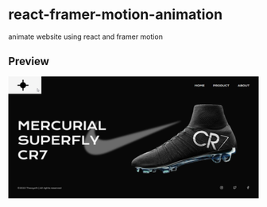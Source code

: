 # react-framer-motion-animation

animate website using react and framer motion

## Preview

![cr7 mercury](./src/assets/preview-website.png "Text to show on mouseover")
